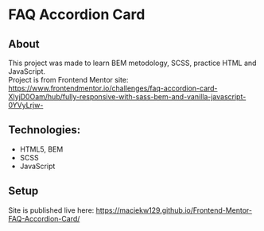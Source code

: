 # FAQ Accordion Card
## About
This project was made to learn BEM metodology, SCSS, practice HTML and JavaScript.  
Project is from Frontend Mentor site: https://www.frontendmentor.io/challenges/faq-accordion-card-XlyjD0Oam/hub/fully-responsive-with-sass-bem-and-vanilla-javascript-0YVyLrjw-
## Technologies:
* HTML5, BEM
* SCSS
* JavaScript  
## Setup
Site is published live here:  https://maciekw129.github.io/Frontend-Mentor-FAQ-Accordion-Card/

